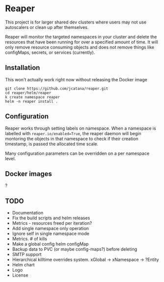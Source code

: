 # Reaper

This project is for larger shared dev clusters where users may not use autoscalers or clean up after themselves.

Reaper will monitor the targeted namespaces in your cluster and delete the resources that have been running for over a specified amount of time. It will only remove resource consuming objects and does not remove things like configMaps, secrets, or services (currently).


## Installation

This won't actually work right now without releasing the Docker image

```
git clone https://github.com/jcatana/reaper.git
cd reaper/helm/reaper
k create namespace reaper
helm -n reaper install . 
```


## Configuration

Reaper works through setting labels on namespace. When a namespace is labelled with `reaper.io/enabled=True`, the reaper daemon will begin montoring the objects in that namespace to check if their creation timestamp, is passed the allocated time scale.

Many configuration parameters can be overridden on a per namespace level.


## Docker images

?


## TODO
- Documentation
- Fix the build scripts and helm releases
- Metrics - resources freed per iteration?
- Add single namespace only operation
- Ignore self in single namespace mode
- Metrics. # of kills
- Make a global config helm configMap
- Backup data to PVC (or maybe config-maps?) before deleting
- SMTP support
- Hierarchical killtime overrides system. xGlobal -> xNamespace -> ?Entity
- Helm chart
- Logo
- License

